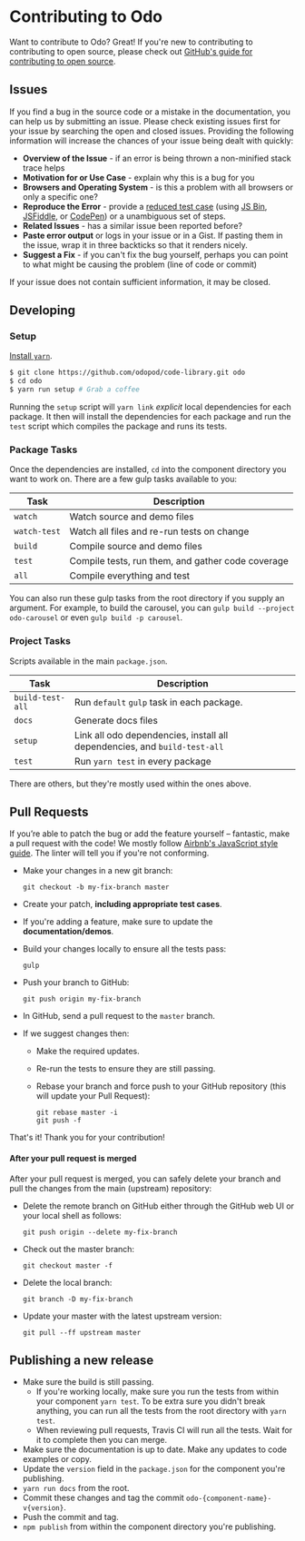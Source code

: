 # Contributing to Odo

Want to contribute to Odo? Great! If you're new to contributing to contributing to open source, please check out [GitHub's guide for contributing to open source](https://guides.github.com/activities/contributing-to-open-source/index.html).

## Issues
If you find a bug in the source code or a mistake in the documentation, you can help us by submitting an issue. Please check existing issues first for your issue by searching the open and closed issues. Providing the following information will increase the chances of your issue being dealt with quickly:

* **Overview of the Issue** - if an error is being thrown a non-minified stack trace helps
* **Motivation for or Use Case** - explain why this is a bug for you
* **Browsers and Operating System** - is this a problem with all browsers or only a specific one?
* **Reproduce the Error** - provide a [reduced test case](https://css-tricks.com/reduced-test-cases/) (using [JS Bin](https://jsbin.com), [JSFiddle](https://jsfiddle.net/), or [CodePen](http://codepen.io/)) or a unambiguous set of steps.
* **Related Issues** - has a similar issue been reported before?
* **Paste error output** or logs in your issue or in a Gist. If pasting them in the issue, wrap it in three backticks so that it renders nicely.
* **Suggest a Fix** - if you can't fix the bug yourself, perhaps you can point to what might be causing the problem (line of code or commit)

If your issue does not contain sufficient information, it may be closed.

## Developing

### Setup

[Install `yarn`](https://yarnpkg.com/docs/install).

```sh
$ git clone https://github.com/odopod/code-library.git odo
$ cd odo
$ yarn run setup # Grab a coffee
```

Running the `setup` script will `yarn link` _explicit_ local dependencies for each package. It then will install the dependencies for each package and run the `test` script which compiles the package and runs its tests.

### Package Tasks

Once the dependencies are installed, `cd` into the component directory you want to work on. There are a few gulp tasks available to you:

| Task         | Description |
|--------------|-------------|
| `watch`      | Watch source and demo files |
| `watch-test` | Watch all files and re-run tests on change |
| `build`      | Compile source and demo files |
| `test`       | Compile tests, run them, and gather code coverage |
| `all`        | Compile everything and test |

You can also run these gulp tasks from the root directory if you supply an argument. For example, to build the carousel, you can `gulp build --project odo-carousel` or even `gulp build -p carousel`.

### Project Tasks

Scripts available in the main `package.json`.

| Task         | Description |
|--------------|-------------|
| `build-test-all` | Run `default` `gulp` task in each package. |
| `docs` | Generate docs files |
| `setup` | Link all odo dependencies, install all dependencies, and `build-test-all` |
| `test` | Run `yarn test` in every package |

There are others, but they're mostly used within the ones above.

## Pull Requests

If you’re able to patch the bug or add the feature yourself – fantastic, make a pull request with the code! We mostly follow [Airbnb's JavaScript style guide](https://github.com/airbnb/javascript). The linter will tell you if you're not conforming.

* Make your changes in a new git branch:

    ```shell
    git checkout -b my-fix-branch master
    ```

* Create your patch, **including appropriate test cases**.
* If you're adding a feature, make sure to update the **documentation/demos**.
* Build your changes locally to ensure all the tests pass:

    ```shell
    gulp
    ```

* Push your branch to GitHub:

    ```shell
    git push origin my-fix-branch
    ```

* In GitHub, send a pull request to the `master` branch.
* If we suggest changes then:
  * Make the required updates.
  * Re-run the tests to ensure they are still passing.
  * Rebase your branch and force push to your GitHub repository (this will update your Pull Request):

    ```shell
    git rebase master -i
    git push -f
    ```

That's it! Thank you for your contribution!

#### After your pull request is merged

After your pull request is merged, you can safely delete your branch and pull the changes
from the main (upstream) repository:

* Delete the remote branch on GitHub either through the GitHub web UI or your local shell as follows:

    ```shell
    git push origin --delete my-fix-branch
    ```

* Check out the master branch:

    ```shell
    git checkout master -f
    ```

* Delete the local branch:

    ```shell
    git branch -D my-fix-branch
    ```

* Update your master with the latest upstream version:

    ```shell
    git pull --ff upstream master
    ```
## Publishing a new release

* Make sure the build is still passing.
  * If you're working locally, make sure you run the tests from within your component `yarn test`. To be extra sure you didn't break anything, you can run all the tests from the root directory with `yarn test`.
  * When reviewing pull requests, Travis CI will run all the tests. Wait for it to complete then you can merge.
* Make sure the documentation is up to date. Make any updates to code examples or copy.
* Update the `version` field in the `package.json` for the component you're publishing.
* `yarn run docs` from the root.
* Commit these changes and tag the commit `odo-{component-name}-v{version}`.
* Push the commit and tag.
* `npm publish` from within the component directory you're publishing.
